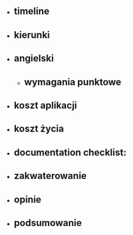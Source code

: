 
- timeline
	- 

- kierunki
	- 

- angielski
	- 
	- wymagania punktowe
		- 

- koszt aplikacji
	- 

- koszt życia
	- 

- documentation checklist:
	- 

- zakwaterowanie
	- 

- opinie
	- 

- podsumowanie
	- 